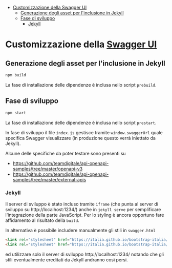 <!-- START doctoc generated TOC please keep comment here to allow auto update -->
<!-- DON'T EDIT THIS SECTION, INSTEAD RE-RUN doctoc TO UPDATE -->

- [Customizzazione della Swagger UI](#customizzazione-della-swagger-ui)
  - [Generazione degli asset per l'inclusione in Jekyll](#generazione-degli-asset-per-linclusione-in-jekyll)
  - [Fase di sviluppo](#fase-di-sviluppo)
    - [Jekyll](#jekyll)

<!-- END doctoc generated TOC please keep comment here to allow auto update -->

# Customizzazione della [Swagger UI](https://github.com/swagger-api/swagger-ui)

## Generazione degli asset per l'inclusione in Jekyll

```sh
npm build
```

La fase di installazione delle dipendenze è inclusa nello script `prebuild`.

## Fase di sviluppo

```sh
npm start
```

La fase di installazione delle dipendenze è inclusa nello script `prestart`.

In fase di sviluppo il file `index.js` gestisce tramite `window.swaggerUrl` quale specifica Swagger visualizzare (in produzione questo verrà iniettato da Jekyll).

Alcune delle specifiche da poter testare sono presenti su
- https://github.com/teamdigitale/api-openapi-samples/tree/master/openapi-v3
- https://github.com/teamdigitale/api-openapi-samples/tree/master/external-apis

### Jekyll

Il server di sviluppo è stato incluso tramite `iframe` (che punta al server di sviluppo su http://localhost:1234/) anche in `jekyll serve` per semplificare l'integrazione della parte JavaScript.
Per lo styling è ancora opportuno fare affidamento al risultato della `build`.

In alternativa è possibile includere manualmente gli stili in `swagger.html`
```html
<link rel="stylesheet" href="https://italia.github.io/bootstrap-italia/dist/css/bootstrap-italia.min.css">
<link rel="stylesheet" href="https://italia.github.io/bootstrap-italia/dist/css/italia-icon-font.css">

```
ed utilizzare solo il server di sviluppo http://localhost:1234/ notando che gli stili eventualmente ereditati da Jekyll andranno così persi.
